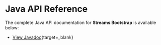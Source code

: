 # Java API Reference

The complete Java API documentation for **Streams Bootstrap** is available below:

- [View Javadoc](all/index.html){target=_blank}
